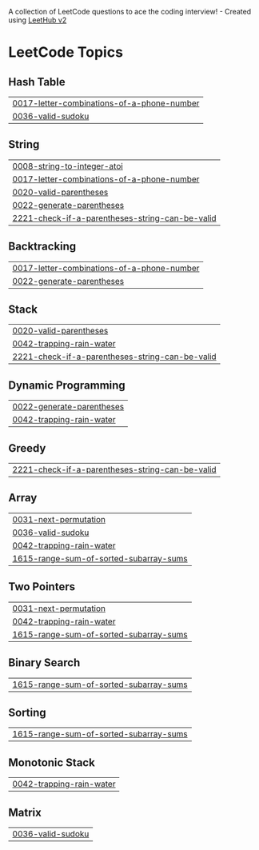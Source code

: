 A collection of LeetCode questions to ace the coding interview! - Created using [LeetHub v2](https://github.com/arunbhardwaj/LeetHub-2.0)
<!---LeetCode Topics Start-->
# LeetCode Topics
## Hash Table
|  |
| ------- |
| [0017-letter-combinations-of-a-phone-number](https://github.com/Mrnavaneethakrishnan/Leetcode/tree/master/0017-letter-combinations-of-a-phone-number) |
| [0036-valid-sudoku](https://github.com/Mrnavaneethakrishnan/Leetcode/tree/master/0036-valid-sudoku) |
## String
|  |
| ------- |
| [0008-string-to-integer-atoi](https://github.com/Mrnavaneethakrishnan/Leetcode/tree/master/0008-string-to-integer-atoi) |
| [0017-letter-combinations-of-a-phone-number](https://github.com/Mrnavaneethakrishnan/Leetcode/tree/master/0017-letter-combinations-of-a-phone-number) |
| [0020-valid-parentheses](https://github.com/Mrnavaneethakrishnan/Leetcode/tree/master/0020-valid-parentheses) |
| [0022-generate-parentheses](https://github.com/Mrnavaneethakrishnan/Leetcode/tree/master/0022-generate-parentheses) |
| [2221-check-if-a-parentheses-string-can-be-valid](https://github.com/Mrnavaneethakrishnan/Leetcode/tree/master/2221-check-if-a-parentheses-string-can-be-valid) |
## Backtracking
|  |
| ------- |
| [0017-letter-combinations-of-a-phone-number](https://github.com/Mrnavaneethakrishnan/Leetcode/tree/master/0017-letter-combinations-of-a-phone-number) |
| [0022-generate-parentheses](https://github.com/Mrnavaneethakrishnan/Leetcode/tree/master/0022-generate-parentheses) |
## Stack
|  |
| ------- |
| [0020-valid-parentheses](https://github.com/Mrnavaneethakrishnan/Leetcode/tree/master/0020-valid-parentheses) |
| [0042-trapping-rain-water](https://github.com/Mrnavaneethakrishnan/Leetcode/tree/master/0042-trapping-rain-water) |
| [2221-check-if-a-parentheses-string-can-be-valid](https://github.com/Mrnavaneethakrishnan/Leetcode/tree/master/2221-check-if-a-parentheses-string-can-be-valid) |
## Dynamic Programming
|  |
| ------- |
| [0022-generate-parentheses](https://github.com/Mrnavaneethakrishnan/Leetcode/tree/master/0022-generate-parentheses) |
| [0042-trapping-rain-water](https://github.com/Mrnavaneethakrishnan/Leetcode/tree/master/0042-trapping-rain-water) |
## Greedy
|  |
| ------- |
| [2221-check-if-a-parentheses-string-can-be-valid](https://github.com/Mrnavaneethakrishnan/Leetcode/tree/master/2221-check-if-a-parentheses-string-can-be-valid) |
## Array
|  |
| ------- |
| [0031-next-permutation](https://github.com/Mrnavaneethakrishnan/Leetcode/tree/master/0031-next-permutation) |
| [0036-valid-sudoku](https://github.com/Mrnavaneethakrishnan/Leetcode/tree/master/0036-valid-sudoku) |
| [0042-trapping-rain-water](https://github.com/Mrnavaneethakrishnan/Leetcode/tree/master/0042-trapping-rain-water) |
| [1615-range-sum-of-sorted-subarray-sums](https://github.com/Mrnavaneethakrishnan/Leetcode/tree/master/1615-range-sum-of-sorted-subarray-sums) |
## Two Pointers
|  |
| ------- |
| [0031-next-permutation](https://github.com/Mrnavaneethakrishnan/Leetcode/tree/master/0031-next-permutation) |
| [0042-trapping-rain-water](https://github.com/Mrnavaneethakrishnan/Leetcode/tree/master/0042-trapping-rain-water) |
| [1615-range-sum-of-sorted-subarray-sums](https://github.com/Mrnavaneethakrishnan/Leetcode/tree/master/1615-range-sum-of-sorted-subarray-sums) |
## Binary Search
|  |
| ------- |
| [1615-range-sum-of-sorted-subarray-sums](https://github.com/Mrnavaneethakrishnan/Leetcode/tree/master/1615-range-sum-of-sorted-subarray-sums) |
## Sorting
|  |
| ------- |
| [1615-range-sum-of-sorted-subarray-sums](https://github.com/Mrnavaneethakrishnan/Leetcode/tree/master/1615-range-sum-of-sorted-subarray-sums) |
## Monotonic Stack
|  |
| ------- |
| [0042-trapping-rain-water](https://github.com/Mrnavaneethakrishnan/Leetcode/tree/master/0042-trapping-rain-water) |
## Matrix
|  |
| ------- |
| [0036-valid-sudoku](https://github.com/Mrnavaneethakrishnan/Leetcode/tree/master/0036-valid-sudoku) |
<!---LeetCode Topics End-->